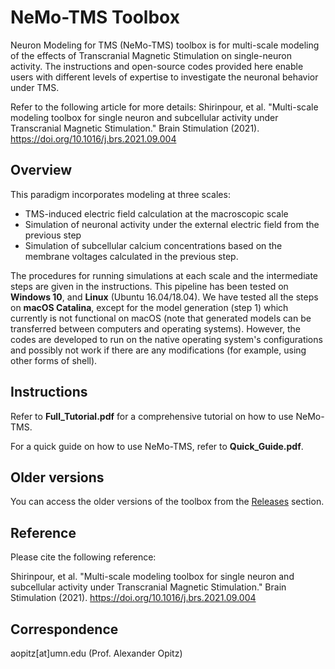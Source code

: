 # NeMo-TMS Toolbox
Neuron Modeling for TMS (NeMo-TMS) toolbox is for multi-scale modeling of the effects of Transcranial Magnetic Stimulation on single-neuron activity. The instructions and open-source codes provided here enable users with different levels of expertise to investigate the neuronal behavior under TMS.

Refer to the following article for more details:
Shirinpour, et al. "Multi-scale modeling toolbox for single neuron and subcellular activity under Transcranial Magnetic Stimulation." Brain Stimulation (2021). https://doi.org/10.1016/j.brs.2021.09.004

## Overview
This paradigm incorporates modeling at three scales:

- TMS-induced electric field calculation at the macroscopic scale 
- Simulation of neuronal activity under the external electric field from the previous step
- Simulation of subcellular calcium concentrations based on the membrane voltages calculated in the previous step.

The procedures for running simulations at each scale and the intermediate steps are given in the instructions. This pipeline has been tested on **Windows 10**, and **Linux** (Ubuntu 16.04/18.04). We have tested all the steps on **macOS Catalina**, except for the model generation (step 1) which currently is not functional on macOS (note that generated models can be transferred between computers and operating systems). However, the codes are developed to run on the native operating system's configurations and possibly not work if there are any modifications (for example, using other forms of shell).

## Instructions
Refer to **Full_Tutorial.pdf** for a comprehensive tutorial on how to use NeMo-TMS.

For a quick guide on how to use NeMo-TMS, refer to **Quick_Guide.pdf**.

## Older versions
You can access the older versions of the toolbox from the [Releases](https://github.com/OpitzLab/NeMo-TMS/releases) section.

## Reference
Please cite the following reference:

Shirinpour, et al. "Multi-scale modeling toolbox for single neuron and subcellular activity under Transcranial Magnetic Stimulation." Brain Stimulation (2021). https://doi.org/10.1016/j.brs.2021.09.004

## Correspondence
aopitz[at]umn.edu (Prof. Alexander Opitz)

